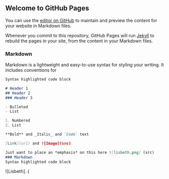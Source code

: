 ## Welcome to GitHub Pages

You can use the [editor on GitHub](https://github.com/hholtzcl/Foolin-/edit/master/README.md) to maintain and preview the content for your website in Markdown files.

Whenever you commit to this repository, GitHub Pages will run [Jekyll](https://jekyllrb.com/) to rebuild the pages in your site, from the content in your Markdown files.

### Markdown

Markdown is a lightweight and easy-to-use syntax for styling your writing. It includes conventions for

```markdown
Syntax highlighted code block

# Header 1
## Header 2
### Header 3

- Bulleted
- List

1. Numbered
2. List

**Bold** and _Italic_ and `Code` text

[Link](url) and ![Image](src)

Just want to place an *emphasis* on this here ![lisbeth.png] (src)
### Markdown
Syntax highlighted code block
``` 
![Lisbeth]. (
